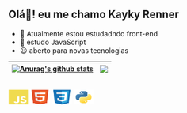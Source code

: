 ## Olá👋! eu me chamo Kayky Renner


- 🔭 Atualmente estou estudadndo front-end
- 🌱 estudo JavaScript
- 😃 aberto para novas tecnologias

| <a href="https://github.com/KaykyRenner"><img align="center" src="https://github-readme-stats.vercel.app/api?username=KaykyRenner&show_icons=true&include_all_commits=true&theme=white&hide_border=true" alt="Anurag's github stats" /></a> | <a href="https://github.com/KaykyRenner"><img align="center" src="https://github-readme-stats.vercel.app/api/top-langs/?username=KaykyRenner&layout=compact&theme=white&hide_border=true" /></a> |
| ------------- | ------------- |


<div style="display: inline_block"><br>
  <img align="center" alt="Kayky-Js" height="30" width="40" src="https://raw.githubusercontent.com/devicons/devicon/master/icons/javascript/javascript-plain.svg">
  <img align="center" alt="Rafa-HTML" height="30" width="40" src="https://raw.githubusercontent.com/devicons/devicon/master/icons/html5/html5-original.svg">
  <img align="center" alt="Rafa-CSS" height="30" width="40" src="https://raw.githubusercontent.com/devicons/devicon/master/icons/css3/css3-original.svg">
  <img align="center" alt="Rafa-Python" height="30" width="40" src="https://raw.githubusercontent.com/devicons/devicon/master/icons/python/python-original.svg">
</div>
